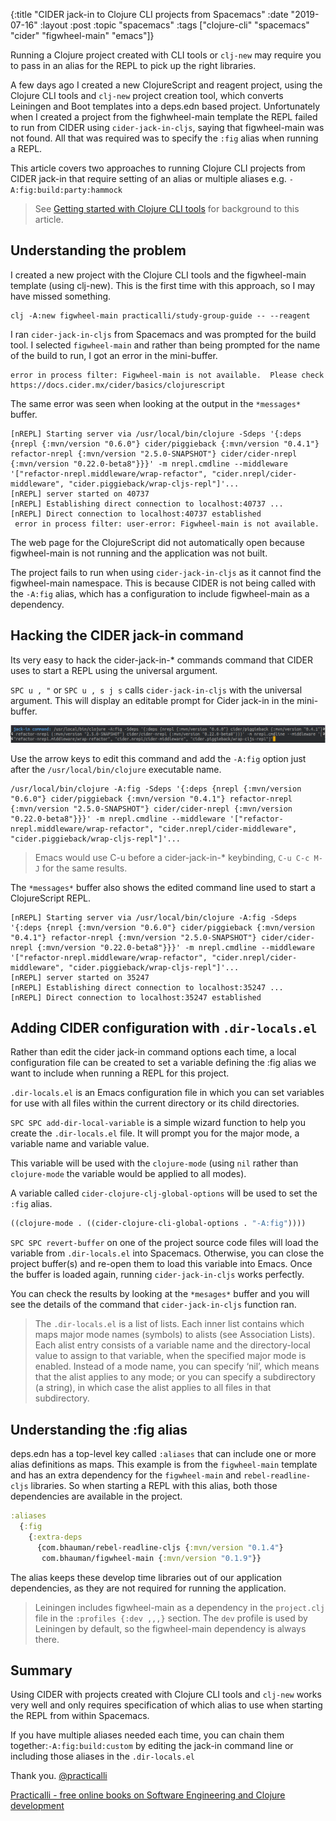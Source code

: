 {:title "CIDER jack-in to Clojure CLI projects from Spacemacs"
 :date "2019-07-16"
 :layout :post
 :topic "spacemacs"
 :tags  ["clojure-cli" "spacemacs" "cider" "figwheel-main" "emacs"]}

Running a Clojure project created with CLI tools or `clj-new` may require you to pass in an alias for the REPL to pick up the right libraries.

 A few days ago I created a new ClojureScript and reagent project, using the Clojure CLI tools and `clj-new` project creation tool, which converts Leiningen and Boot templates into a deps.edn based project.  Unfortunately when I created a project from the fighwheel-main template the REPL failed to run from CIDER using `cider-jack-in-cljs`, saying that figwheel-main was not found.  All that was required was to specify the `:fig` alias when running a REPL.

This article covers two approaches to running Clojure CLI projects from CIDER jack-in that require setting of an alias or multiple aliases e.g. `-A:fig:build:party:hammock`

> See [Getting started with Clojure CLI tools](http://jr0cket.co.uk/2019/07/getting-started-with-Clojure-CLI-tools.html) for background to this article.

<!-- more -->

## Understanding the problem

I created a new project with the Clojure CLI tools and the figwheel-main template (using clj-new).  This is the first time with this approach, so I may have missed something.

```shell
clj -A:new figwheel-main practicalli/study-group-guide -- --reagent
```

I ran `cider-jack-in-cljs` from Spacemacs and was prompted for the build tool.  I selected `figwheel-main` and rather than being prompted for the name of the build to run, I got an error in the mini-buffer.

```
error in process filter: Figwheel-main is not available.  Please check https://docs.cider.mx/cider/basics/clojurescript
```

The same error was seen when looking at the output in the `*messages*` buffer.

```
[nREPL] Starting server via /usr/local/bin/clojure -Sdeps '{:deps {nrepl {:mvn/version "0.6.0"} cider/piggieback {:mvn/version "0.4.1"} refactor-nrepl {:mvn/version "2.5.0-SNAPSHOT"} cider/cider-nrepl {:mvn/version "0.22.0-beta8"}}}' -m nrepl.cmdline --middleware '["refactor-nrepl.middleware/wrap-refactor", "cider.nrepl/cider-middleware", "cider.piggieback/wrap-cljs-repl"]'...
[nREPL] server started on 40737
[nREPL] Establishing direct connection to localhost:40737 ...
[nREPL] Direct connection to localhost:40737 established
 error in process filter: user-error: Figwheel-main is not available.
 ```

  The web page for the ClojureScript did not automatically open because figwheel-main is not running and the application was not built.


The project fails to run when using `cider-jack-in-cljs` as it cannot find the figwheel-main namespace.  This is because CIDER is not being called with the `-A:fig` alias, which has a configuration to include figwheel-main as a dependency.


## Hacking the CIDER jack-in command

Its very easy to hack the cider-jack-in-* commands command that CIDER uses to start a REPL using the universal argument.

`SPC u , "` or `SPC u , s j s` calls `cider-jack-in-cljs` with the universal argument.  This will display an editable prompt for Cider jack-in in the mini-buffer.

![Spacemacs Clojure - CIDER jack-in command line hacking](/images/spacemacs-clojure-cider-jack-in-command-line-hacking.png)

Use the arrow keys to edit this command and  add the `-A:fig` option just after the `/usr/local/bin/clojure` executable name.

```shell
/usr/local/bin/clojure -A:fig -Sdeps '{:deps {nrepl {:mvn/version "0.6.0"} cider/piggieback {:mvn/version "0.4.1"} refactor-nrepl {:mvn/version "2.5.0-SNAPSHOT"} cider/cider-nrepl {:mvn/version "0.22.0-beta8"}}}' -m nrepl.cmdline --middleware '["refactor-nrepl.middleware/wrap-refactor", "cider.nrepl/cider-middleware", "cider.piggieback/wrap-cljs-repl"]'...
```

> Emacs would use C-u before a cider-jack-in-* keybinding, `C-u C-c M-J` for the same results.

The `*messages*` buffer also shows the edited command line used to start a ClojureScript REPL.

```
[nREPL] Starting server via /usr/local/bin/clojure -A:fig -Sdeps '{:deps {nrepl {:mvn/version "0.6.0"} cider/piggieback {:mvn/version "0.4.1"} refactor-nrepl {:mvn/version "2.5.0-SNAPSHOT"} cider/cider-nrepl {:mvn/version "0.22.0-beta8"}}}' -m nrepl.cmdline --middleware '["refactor-nrepl.middleware/wrap-refactor", "cider.nrepl/cider-middleware", "cider.piggieback/wrap-cljs-repl"]'...
[nREPL] server started on 35247
[nREPL] Establishing direct connection to localhost:35247 ...
[nREPL] Direct connection to localhost:35247 established
```


## Adding CIDER configuration with `.dir-locals.el`

Rather than edit the cider jack-in command options each time, a local configuration file can be created to set a variable defining the :fig alias we want to include when running a REPL for this project.

`.dir-locals.el` is an Emacs configuration file in which you can set variables for use with all files within the current directory or its child directories.

`SPC SPC add-dir-local-variable` is a simple wizard function to help you create the `.dir-locals.el` file.  It will prompt you for the major mode, a variable name and variable value.

This  variable will be used with the `clojure-mode` (using `nil` rather than `clojure-mode` the variable would be applied to all modes).

A variable called `cider-clojure-clj-global-options` will be used to set the `:fig` alias.

```clojure
((clojure-mode . ((cider-clojure-cli-global-options . "-A:fig"))))
```

`SPC SPC revert-buffer` on one of the project source code files will load the variable from `.dir-locals.el` into Spacemacs.   Otherwise, you can close the project buffer(s) and re-open them to load this variable into Emacs.  Once the buffer is loaded again, running `cider-jack-in-cljs` works perfectly.

You can check the results by looking at the `*mesages*` buffer and you will see the details of the command that `cider-jack-in-cljs` function ran.


> The `.dir-locals.el` is a list of lists.  Each inner list contains which maps major mode names (symbols) to alists (see Association Lists). Each alist entry consists of a variable name and the directory-local value to assign to that variable, when the specified major mode is enabled. Instead of a mode name, you can specify ‘nil’, which means that the alist applies to any mode; or you can specify a subdirectory (a string), in which case the alist applies to all files in that subdirectory.


## Understanding the :fig alias

deps.edn has a top-level key called `:aliases` that can include one or more alias definitions as maps.  This example is from the `figwheel-main` template and has an extra dependency for the `figwheel-main` and `rebel-readline-cljs` libraries.  So when starting a REPL with this alias, both those dependencies are available in the project.

```clojure
:aliases
  {:fig
    {:extra-deps
      {com.bhauman/rebel-readline-cljs {:mvn/version "0.1.4"}
       com.bhauman/figwheel-main {:mvn/version "0.1.9"}}
```

The alias keeps these develop time libraries out of our application dependencies, as they are not required for running the application.


> Leiningen includes figwheel-main as a dependency in the `project.clj` file in the `:profiles {:dev ,,,}` section. The `dev` profile is used by Leiningen by default, so the figwheel-main dependency is always there.



## Summary

Using CIDER with projects created with Clojure CLI tools and `clj-new` works very well and only requires specification of which alias to use when starting the REPL from within Spacemacs.

If you have multiple aliases needed each time, you can chain them together:`-A:fig:build:custom` by editing the jack-in command line or including those aliases in the `.dir-locals.el`

Thank you.
[@practicalli](https://twitter.com/practical_li)

[Practicalli - free online books on Software Engineering and Clojure development](https://practical.li/)
